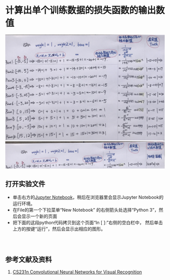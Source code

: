 # 计算出单个训练数据的损失函数的输出数值

![](/images/深度学习/用神经网络求出数轴上两点距离/计算出单个训练数据的损失函数的输出数值/1a1.jpg)
![](/images/深度学习/用神经网络求出数轴上两点距离/计算出单个训练数据的损失函数的输出数值/1a2.jpg)

## 打开实验文件

- 单击右方的[Jupyter Notebook](https://mybinder.org/v2/gh/ipython/ipython-in-depth/master?filepath=binder/Index.ipynb)，稍后在浏览器里会显示Jupyter Notebook的运行环境。
- 在File的第一个下拉菜单“New Notebook” 的右侧箭头处选择“Python 3”，然后会显示一个新的页面
- 把下面的这段python代码拷贝到这个页面“In [ ]:”右侧的空白栏中， 然后单击上方的按键“运行”，然后会显示出相应的图形。

```python

```

```python

```

```python

```

## 参考文献及资料

1. [CS231n Convolutional Neural Networks for Visual Recognition](https://cs231n.github.io/neural-networks-case-study/)
